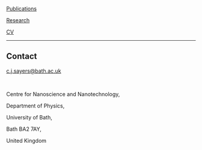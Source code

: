 
[Publications](publications.md)

[Research](research.md)

[CV](cv.md)

* * *

<h2>Contact</h2>

c.j.sayers@bath.ac.uk

<br>

Centre for Nanoscience and Nanotechnology, 

Department of Physics, 

University of Bath, 

Bath BA2 7AY, 

United Kingdom
